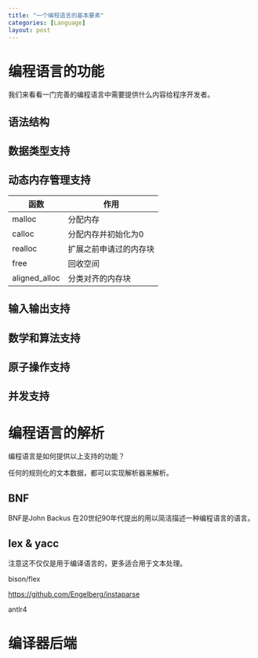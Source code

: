 ```yaml
---
title: "一个编程语言的基本要素"
categories: [Language]
layout: post
---
```


# 编程语言的功能

我们来看看一门完善的编程语言中需要提供什么内容给程序开发者。

## 语法结构

## 数据类型支持

## 动态内存管理支持

函数 | 作用
----|----
malloc | 分配内存
calloc | 分配内存并初始化为0
realloc | 扩展之前申请过的内存块
free | 回收空间
aligned_alloc | 分类对齐的内存块

## 输入输出支持

## 数学和算法支持

## 原子操作支持

## 并发支持


# 编程语言的解析

编程语言是如何提供以上支持的功能？

任何的规则化的文本数据，都可以实现解析器来解析。

## BNF

BNF是John Backus 在20世纪90年代提出的用以简洁描述一种编程语言的语言。

## lex & yacc

注意这不仅仅是用于编译语言的，更多适合用于文本处理。

bison/flex


https://github.com/Engelberg/instaparse

antlr4


# 编译器后端